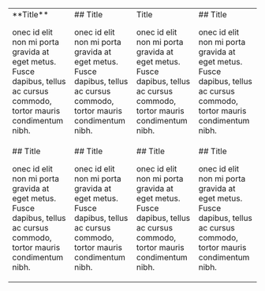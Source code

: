 <table>
		<tbody>
				<tr valign="top">
						<td width="25%">**Title**<br>
								<a href=""></a>
					  		<p>onec id elit non mi porta gravida at eget metus. Fusce dapibus, tellus ac cursus commodo, tortor mauris condimentum nibh.</p>
						</td>
						<td width="25%">## Title<br>
								<a href=""></a>
					  		<p>onec id elit non mi porta gravida at eget metus. Fusce dapibus, tellus ac cursus commodo, tortor mauris condimentum nibh.</p>
						</td>
						<td width="25%">Title<br>
								<a href=""></a>
					  		<p>onec id elit non mi porta gravida at eget metus. Fusce dapibus, tellus ac cursus commodo, tortor mauris condimentum nibh.</p>
						</td>
						<td width="25%">## Title<br>
								<a href=""></a>
					  		<p>onec id elit non mi porta gravida at eget metus. Fusce dapibus, tellus ac cursus commodo, tortor mauris condimentum nibh.</p>
						</td>
				</tr>
				<tr valign="top">
						<td width="25%">## Title<br>
								<a href=""></a>
					  		<p>onec id elit non mi porta gravida at eget metus. Fusce dapibus, tellus ac cursus commodo, tortor mauris condimentum nibh.</p>
						</td>
						<td width="25%">## Title<br>
								<a href=""></a>
					  		<p>onec id elit non mi porta gravida at eget metus. Fusce dapibus, tellus ac cursus commodo, tortor mauris condimentum nibh.</p>
						</td>
						<td width="25%">## Title<br>
								<a href=""></a>
					  		<p>onec id elit non mi porta gravida at eget metus. Fusce dapibus, tellus ac cursus commodo, tortor mauris condimentum nibh.</p>
						</td>
						<td width="25%">## Title<br>
								<a href=""></a>
					  		<p>onec id elit non mi porta gravida at eget metus. Fusce dapibus, tellus ac cursus commodo, tortor mauris condimentum nibh.</p>
						</td>
				</tr>
		</tbody>
</table>
